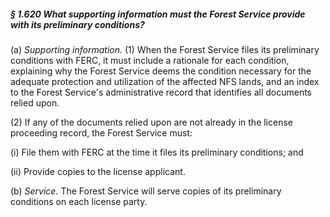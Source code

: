 ##### § 1.620 What supporting information must the Forest Service provide with its preliminary conditions? #####

(a) *Supporting information.* (1) When the Forest Service files its preliminary conditions with FERC, it must include a rationale for each condition, explaining why the Forest Service deems the condition necessary for the adequate protection and utilization of the affected NFS lands, and an index to the Forest Service's administrative record that identifies all documents relied upon.

(2) If any of the documents relied upon are not already in the license proceeding record, the Forest Service must:

(i) File them with FERC at the time it files its preliminary conditions; and

(ii) Provide copies to the license applicant.

(b) *Service.* The Forest Service will serve copies of its preliminary conditions on each license party.